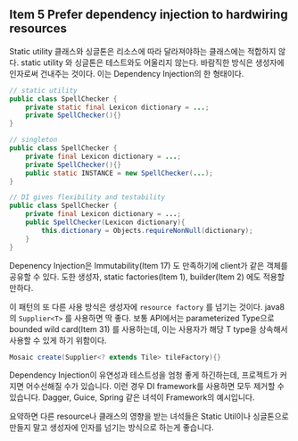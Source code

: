 ## Item 5 Prefer dependency injection to hardwiring resources

Static utility 클래스와 싱글톤은 리소스에 따라 달라져야하는 클래스에는 적합하지 않다.
static utility 와 싱글톤은 테스트와도 어울리지 않는다.
바람직한 방식은 생성자에 인자로써 건내주는 것이다. 이는 Dependency Injection의 한 형태이다.

```java
// static utility
public class SpellChecker {
    private static final Lexicon dictionary = ...;
    private SpellChecker(){}
}
```

```java
// singleton
public class SpellChecker {
    private final Lexicon dictionary = ...;
    private SpellChecker(){}
    public static INSTANCE = new SpellChecker(...);
}
```

```java
// DI gives flexibility and testability
public class SpellChecker {
    private final Lexicon dictionary = ...;
    public SpellChecker(Lexicon dictionary){
        this.dictionary = Objects.requireNonNull(dictionary);
    }
}
```

Depenency Injection은 Immutability(Item 17) 도 만족하기에 client가 같은 객체를 공유할 수 있다.
도한 생성자, static factories(Item 1), builder(Item 2) 에도 적용할 만하다.

이 패턴의 또 다른 사용 방식은 생성자에 ``resource factory`` 를 넘기는 것이다. java8의 ``Supplier<T>`` 를 사용하면 딱 좋다. 보통 API에서는 parameterized Type으로 bounded wild card(Item 31) 를 사용하는데, 이는 사용자가 해당 T type을 상속해서 사용할 수 있게 하기 위함이다.

```java
Mosaic create(Supplier<? extends Tile> tileFactory){}
```

Dependency Injection이 유연성과 테스트성을 엄청 좋게 하긴하는데, 프로젝트가 커지면 어수선해질 수가 있습니다. 이런 경우 DI framework를 사용하면 모두 제거할 수 있습니다. Dagger, Guice, Spring 같은 녀석이 Framework의 예시입니다.

요약하면 다른 resource나 클래스의 영향을 받는 녀석들은 Static Util이나 싱글톤으로 만들지 말고 생성자에 인자를 넘기는 방식으로 하는게 좋습니다.